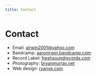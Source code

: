 ```yaml
---
title: Contact
---
```


# Contact

- Email: airwin2001@yahoo.com
- Bandcamp: [aaronirwin.bandcamp.com](https://aaronirwin.bandcamp.com/)
- Record Label: [freshsoundrecords.com](https://www.freshsoundrecords.com)
- Photography: [bryanmurray.net](http://www.bryanmurray.net)
- Web design: [ryanve.com](http://ryanve.com)
